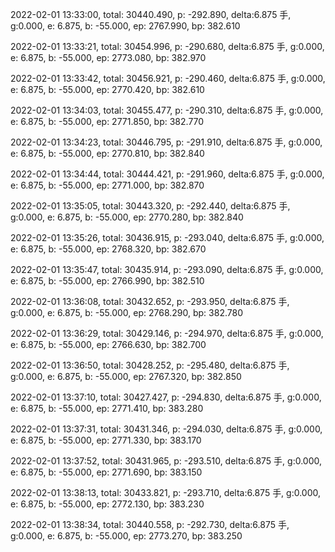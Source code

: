 2022-02-01 13:33:00, total: 30440.490, p: -292.890, delta:6.875 手, g:0.000, e: 6.875, b: -55.000, ep: 2767.990, bp: 382.610

2022-02-01 13:33:21, total: 30454.996, p: -290.680, delta:6.875 手, g:0.000, e: 6.875, b: -55.000, ep: 2773.080, bp: 382.970

2022-02-01 13:33:42, total: 30456.921, p: -290.460, delta:6.875 手, g:0.000, e: 6.875, b: -55.000, ep: 2770.420, bp: 382.610

2022-02-01 13:34:03, total: 30455.477, p: -290.310, delta:6.875 手, g:0.000, e: 6.875, b: -55.000, ep: 2771.850, bp: 382.770

2022-02-01 13:34:23, total: 30446.795, p: -291.910, delta:6.875 手, g:0.000, e: 6.875, b: -55.000, ep: 2770.810, bp: 382.840

2022-02-01 13:34:44, total: 30444.421, p: -291.960, delta:6.875 手, g:0.000, e: 6.875, b: -55.000, ep: 2771.000, bp: 382.870

2022-02-01 13:35:05, total: 30443.320, p: -292.440, delta:6.875 手, g:0.000, e: 6.875, b: -55.000, ep: 2770.280, bp: 382.840

2022-02-01 13:35:26, total: 30436.915, p: -293.040, delta:6.875 手, g:0.000, e: 6.875, b: -55.000, ep: 2768.320, bp: 382.670

2022-02-01 13:35:47, total: 30435.914, p: -293.090, delta:6.875 手, g:0.000, e: 6.875, b: -55.000, ep: 2766.990, bp: 382.510

2022-02-01 13:36:08, total: 30432.652, p: -293.950, delta:6.875 手, g:0.000, e: 6.875, b: -55.000, ep: 2768.290, bp: 382.780

2022-02-01 13:36:29, total: 30429.146, p: -294.970, delta:6.875 手, g:0.000, e: 6.875, b: -55.000, ep: 2766.630, bp: 382.700

2022-02-01 13:36:50, total: 30428.252, p: -295.480, delta:6.875 手, g:0.000, e: 6.875, b: -55.000, ep: 2767.320, bp: 382.850

2022-02-01 13:37:10, total: 30427.427, p: -294.830, delta:6.875 手, g:0.000, e: 6.875, b: -55.000, ep: 2771.410, bp: 383.280

2022-02-01 13:37:31, total: 30431.346, p: -294.030, delta:6.875 手, g:0.000, e: 6.875, b: -55.000, ep: 2771.330, bp: 383.170

2022-02-01 13:37:52, total: 30431.965, p: -293.510, delta:6.875 手, g:0.000, e: 6.875, b: -55.000, ep: 2771.690, bp: 383.150

2022-02-01 13:38:13, total: 30433.821, p: -293.710, delta:6.875 手, g:0.000, e: 6.875, b: -55.000, ep: 2772.130, bp: 383.230

2022-02-01 13:38:34, total: 30440.558, p: -292.730, delta:6.875 手, g:0.000, e: 6.875, b: -55.000, ep: 2773.270, bp: 383.250
